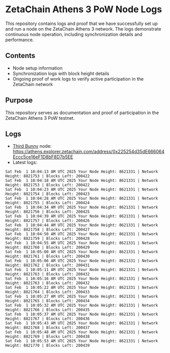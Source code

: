 # ZetaChain Athens 3 PoW Node Logs
This repository contains logs and proof that we have successfully set up and run a node on the ZetaChain Athens 3 network. The logs demonstrate continuous node operation, including synchronization details and performance.

## Contents
- Node setup information
- Synchronization logs with block height details
- Ongoing proof of work logs to verify active participation in the ZetaChain network

## Purpose
This repository serves as documentation and proof of participation in the ZetaChain Athens 3 PoW testnet.

## Logs

- [Third Bunny](https://thirdbunny.xyz/) node: https://athens.explorer.zetachain.com/address/0x225254d35dE666064Eccc5ce16eF1D8bF8D7b5EE
- Latest logs:
```
Sat Feb  1 10:04:13 AM UTC 2025 Your Node Height: 8621331 | Network Height: 8821753 | Blocks Left: 200422
Sat Feb  1 10:04:18 AM UTC 2025 Your Node Height: 8621331 | Network Height: 8821753 | Blocks Left: 200422
Sat Feb  1 10:04:23 AM UTC 2025 Your Node Height: 8621331 | Network Height: 8821754 | Blocks Left: 200423
Sat Feb  1 10:04:28 AM UTC 2025 Your Node Height: 8621331 | Network Height: 8821755 | Blocks Left: 200424
Sat Feb  1 10:04:34 AM UTC 2025 Your Node Height: 8621331 | Network Height: 8821756 | Blocks Left: 200425
Sat Feb  1 10:04:39 AM UTC 2025 Your Node Height: 8621331 | Network Height: 8821757 | Blocks Left: 200426
Sat Feb  1 10:04:44 AM UTC 2025 Your Node Height: 8621331 | Network Height: 8821758 | Blocks Left: 200427
Sat Feb  1 10:04:50 AM UTC 2025 Your Node Height: 8621331 | Network Height: 8821759 | Blocks Left: 200428
Sat Feb  1 10:04:55 AM UTC 2025 Your Node Height: 8621331 | Network Height: 8821760 | Blocks Left: 200429
Sat Feb  1 10:05:00 AM UTC 2025 Your Node Height: 8621331 | Network Height: 8821761 | Blocks Left: 200430
Sat Feb  1 10:05:06 AM UTC 2025 Your Node Height: 8621331 | Network Height: 8821762 | Blocks Left: 200431
Sat Feb  1 10:05:11 AM UTC 2025 Your Node Height: 8621331 | Network Height: 8821763 | Blocks Left: 200432
Sat Feb  1 10:05:16 AM UTC 2025 Your Node Height: 8621331 | Network Height: 8821763 | Blocks Left: 200432
Sat Feb  1 10:05:22 AM UTC 2025 Your Node Height: 8621331 | Network Height: 8821764 | Blocks Left: 200433
Sat Feb  1 10:05:27 AM UTC 2025 Your Node Height: 8621331 | Network Height: 8821765 | Blocks Left: 200434
Sat Feb  1 10:05:32 AM UTC 2025 Your Node Height: 8621331 | Network Height: 8821766 | Blocks Left: 200435
Sat Feb  1 10:05:37 AM UTC 2025 Your Node Height: 8621331 | Network Height: 8821767 | Blocks Left: 200436
Sat Feb  1 10:05:43 AM UTC 2025 Your Node Height: 8621331 | Network Height: 8821768 | Blocks Left: 200437
Sat Feb  1 10:05:48 AM UTC 2025 Your Node Height: 8621331 | Network Height: 8821769 | Blocks Left: 200438
Sat Feb  1 10:05:53 AM UTC 2025 Your Node Height: 8621331 | Network Height: 8821770 | Blocks Left: 200439
```
